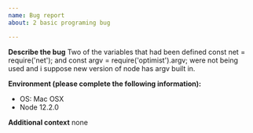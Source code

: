 ```yaml
---
name: Bug report
about: 2 basic programing bug 

---
```


**Describe the bug**
Two of the variables that had been defined const net = require('net'); and const argv = require('optimist').argv;
were not being used and i suppose new version of node has argv built in.

**Environment (please complete the following information):**
 - OS: Mac OSX
 - Node 12.2.0

**Additional context**
none
